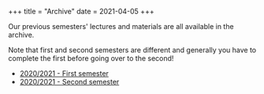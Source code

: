 +++
title = "Archive"
date = 2021-04-05
+++

Our previous semesters' lectures and materials are all available in the archive.

Note that first and second semesters are different and generally you have to complete 
the first before going over to the second!

* [2020/2021 - First semester](../2020_1/readme)
* [2020/2021 - Second semester](../2020_2/readme)
